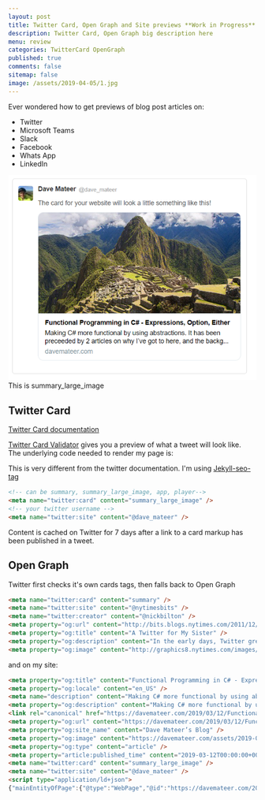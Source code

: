 ```yaml
---
layout: post
title: Twitter Card, Open Graph and Site previews **Work in Progress**
description: Twitter Card, Open Graph big description here 
menu: review
categories: TwitterCard OpenGraph
published: true 
comments: false
sitemap: false
image: /assets/2019-04-05/1.jpg
---
```


Ever wondered how to get previews of blog post articles on:

- Twitter
- Microsoft Teams 
- Slack
- Facebook
- Whats App
- LinkedIn

![ps](/assets/2019-04-07/1.png)  
This is summary_large_image



## Twitter Card
[Twitter Card documentation](https://developer.twitter.com/en/docs/tweets/optimize-with-cards/guides/getting-started)

[Twitter Card Validator](https://cards-dev.twitter.com/validator) gives you a preview of what a tweet will look like.  
The underlying code needed to render my page is:

This is very different from the twitter documentation. I'm using [Jekyll-seo-tag](https://github.com/jekyll/jekyll-seo-tag)
```html
<!-- can be summary, summary_large_image, app, player-->
<meta name="twitter:card" content="summary_large_image" />
<!-- your twitter username -->
<meta name="twitter:site" content="@dave_mateer" />
```
Content is cached on Twitter for 7 days after a link to a card markup has been published in a tweet.


## Open Graph
Twitter first checks it's own cards tags, then falls back to Open Graph

```html
<meta name="twitter:card" content="summary" />
<meta name="twitter:site" content="@nytimesbits" />
<meta name="twitter:creator" content="@nickbilton" />
<meta property="og:url" content="http://bits.blogs.nytimes.com/2011/12/08/a-twitter-for-my-sister/" />
<meta property="og:title" content="A Twitter for My Sister" />
<meta property="og:description" content="In the early days, Twitter grew so quickly that it was almost impossible to add new features because engineers spent their time trying to keep the rocket ship from stalling." />
<meta property="og:image" content="http://graphics8.nytimes.com/images/2011/12/08/technology/bits-newtwitter/bits-newtwitter-tmagArticle.jpg" />
```

and on my site:

```html
<meta property="og:title" content="Functional Programming in C# - Expressions, Option, Either" />
<meta property="og:locale" content="en_US" />
<meta name="description" content="Making C# more functional by using abstractions. It has been preceeded by 2 articles on why I’ve got to here, and the background reasons behind trying functional programming in C#." />
<meta property="og:description" content="Making C# more functional by using abstractions. It has been preceeded by 2 articles on why I’ve got to here, and the background reasons behind trying functional programming in C#." />
<link rel="canonical" href="https://davemateer.com/2019/03/12/Functional-Programming-in-C-Sharp-Expressions-Options-Either" />
<meta property="og:url" content="https://davemateer.com/2019/03/12/Functional-Programming-in-C-Sharp-Expressions-Options-Either" />
<meta property="og:site_name" content="Dave Mateer’s Blog" />
<meta property="og:image" content="https://davemateer.com/assets/2019-04-05/2.jpg" />
<meta property="og:type" content="article" />
<meta property="article:published_time" content="2019-03-12T00:00:00+00:00" />
<meta name="twitter:card" content="summary_large_image" />
<meta name="twitter:site" content="@dave_mateer" />
<script type="application/ld+json">
{"mainEntityOfPage":{"@type":"WebPage","@id":"https://davemateer.com/2019/03/12/Functional-Programming-in-C-Sharp-Expressions-Options-Either"},"@type":"BlogPosting","url":"https://davemateer.com/2019/03/12/Functional-Programming-in-C-Sharp-Expressions-Options-Either","dateModified":"2019-03-12T00:00:00+00:00","datePublished":"2019-03-12T00:00:00+00:00","headline":"Functional Programming in C# - Expressions, Option, Either","image":"https://davemateer.com/assets/2019-04-05/2.jpg","description":"Making C# more functional by using abstractions. It has been preceeded by 2 articles on why I’ve got to here, and the background reasons behind trying functional programming in C#.","@context":"http://schema.org"}</script>
```


